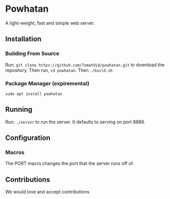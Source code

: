 # Powhatan
A light-weight, fast and simple web server.

## Installation

### Building From Source
Run:
```git clone https://github.com/TomatOid/powhatan.git```
to download the repository. Then run, ```cd powhatan```. Then ```./build.sh```

### Package Manager (expiremental)
```sudo apt install powhatan```

## Running
Run:
```./server``` to run the server. It defaults to serving on port 8888. 

## Configuration
### Macros
The PORT macro changes the port that the server runs off of.


## Contributions
We would love and accept contributions

